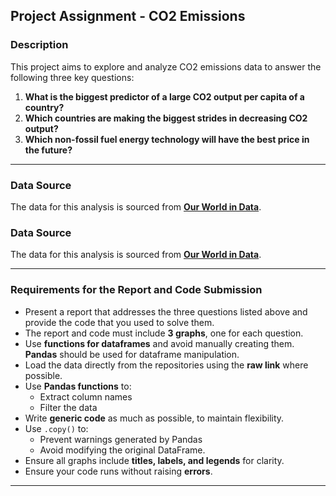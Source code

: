 ## Project Assignment - CO2 Emissions

### Description

This project aims to explore and analyze CO2 emissions data to answer the following three key questions:

1. **What is the biggest predictor of a large CO2 output per capita of a country?**
2. **Which countries are making the biggest strides in decreasing CO2 output?**
3. **Which non-fossil fuel energy technology will have the best price in the future?**

---

### Data Source
The data for this analysis is sourced from **[Our World in Data](https://ourworldindata.org/)**.
### Data Source
The data for this analysis is sourced from **<a href="https://ourworldindata.org/" target="_blank">Our World in Data</a>**.


---

### Requirements for the Report and Code Submission

- Present a report that addresses the three questions listed above and provide the code that you used to solve them.
- The report and code must include **3 graphs**, one for each question.
- Use **functions for dataframes** and avoid manually creating them. **Pandas** should be used for dataframe manipulation.
- Load the data directly from the repositories using the **raw link** where possible.
- Use **Pandas functions** to:
  - Extract column names
  - Filter the data
- Write **generic code** as much as possible, to maintain flexibility.
- Use `.copy()` to:
  - Prevent warnings generated by Pandas
  - Avoid modifying the original DataFrame.
- Ensure all graphs include **titles, labels, and legends** for clarity.
- Ensure your code runs without raising **errors**.

---

